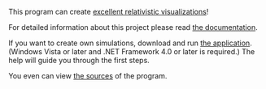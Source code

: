 This program can create [excellent relativistic visualizations](https://github.com/JuliusKunze/Fusion/tree/master/Simulations)!

For detailed information about this project please read [the documentation](https://github.com/JuliusKunze/Fusion/tree/master/Documentation.pdf).

If you want to create own simulations, download and run [the application](https://github.com/JuliusKunze/Fusion/tree/master/Application.rar). (Windows Vista or later and .NET Framework 4.0 or later is required.) The help will guide you through the first steps.

You even can view [the sources](https://github.com/JuliusKunze/Fusion/tree/master/Sources) of the program.